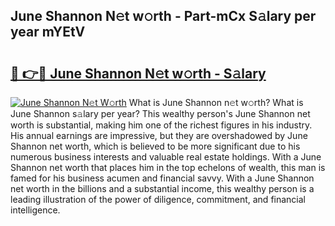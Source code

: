 ## June Shannon N𝚎t w𝚘rth - Part-mCx S𝚊lary per year mYEtV

# <h2><a href="http://gc04by.nevu.top/?p=June+Shannon">🔗 👉🔴 June Shannon N𝚎t w𝚘rth - S𝚊lary</a></h2>

[![June Shannon N𝚎t W𝚘rth](https://i.imgur.com/Oavwk0R.jpeg)](http://gc04by.nevu.top/?p=June+Shannon)
What is June Shannon n𝚎t w𝚘rth? What is June Shannon s𝚊lary per year?
This wealthy person's June Shannon net worth is substantial, making him one of the richest figures in his industry. His annual earnings are impressive, but they are overshadowed by June Shannon net worth, which is believed to be more significant due to his numerous business interests and valuable real estate holdings. With a June Shannon net worth that places him in the top echelons of wealth, this man is famed for his business acumen and financial savvy. With a June Shannon net worth in the billions and a substantial income, this wealthy person is a leading illustration of the power of diligence, commitment, and financial intelligence.
